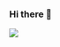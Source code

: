 ### Hi there 👋

<!--
**Gyeongjun-Song/Gyeongjun-Song** is a ✨ _special_ ✨ repository because its `README.md` (this file) appears on your GitHub profile.

Here are some ideas to get you started:

- 🔭 I’m currently working on ...
- 🌱 I’m currently learning ...
- 👯 I’m looking to collaborate on ...
- 🤔 I’m looking for help with ...
- 💬 Ask me about ...
- 📫 How to reach me: ...
- 😄 Pronouns: ...
- ⚡ Fun fact: ...
-->

<a href="https://blog.naver.com/mindcare_blog" target="_blank"><img src="https://img.shields.io/badge/마인드케어-배경색?style=flat-square&logo=Naver&logoColor=03C75A"/></a>
